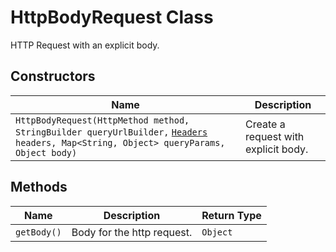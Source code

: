 
# HttpBodyRequest Class

HTTP Request with an explicit body.

## Constructors

| Name | Description |
|  --- | --- |
| `HttpBodyRequest(HttpMethod method, StringBuilder queryUrlBuilder,` [`Headers`](headers.md) `headers, Map<String, Object> queryParams, Object body)` | Create a request with explicit body. |

## Methods

| Name | Description | Return Type |
|  --- | --- | --- |
| `getBody()` | Body for the http request. | `Object` |

